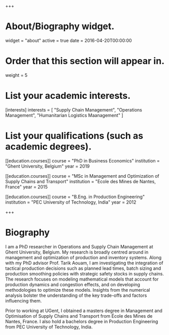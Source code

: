 +++
# About/Biography widget.
widget = "about"
active = true
date = 2016-04-20T00:00:00

# Order that this section will appear in.
weight = 5

# List your academic interests.
[interests]
  interests = [
    "Supply Chain Management",
    "Operations Management",
    "Humanitarian Logistics Maanagement"
  ]

# List your qualifications (such as academic degrees).
[[education.courses]]
  course = "PhD in Business Economics"
  institution = "Ghent University, Belgium"
  year = 2019

[[education.courses]]
  course = "MSc in Management and Optimization of Supply Chains and Transport"
  institution = "Ecole des Mines de Nantes, France"
  year = 2015

[[education.courses]]
  course = "B.Eng. in Production Engineering"
  institution = "PEC University of Technology, India"
  year = 2012
 
+++

# Biography

I am a PhD researcher in Operations and Supply Chain Management at Ghent University, Belgium. My research is broadly centred around in management and optimization of production and inventory systems. Along with my PhD advisor Prof. Tarik Aouam, I am investigating the integration of tactical production decisions such as planned lead times, batch sizing and production smoothing policies with strategic safety stocks in supply chains. The research focuses on modeling mathematical models that account for production dynamics and congestion effects, and on developing methodologies to optimize these models. Insights from the numerical analysis bolster the understanding of the key trade-offs and factors influencing them.

Prior to working at UGent, I obtained a masters degree in Management and Optimisation of Supply Chains and Transport from École des Mines de Nantes, France. I also hold a bachelors degree in Production Engineering from PEC University of Technology, India.
